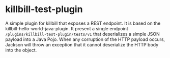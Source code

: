 # killbill-test-plugin
A simple plugin for killbill that exposes a REST endpoint.
It is based on the killbill-hello-world-java-plugin.
It present a single endpoint `/plugins/killbill-test-plugin/tests/v1`
that deserializes a simple JSON payload into a Java Pojo.  When any corruption of
the HTTP payload occurs, Jackson will throw an exception that it cannot deserialize the 
HTTP body into the object.